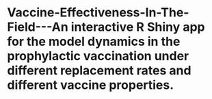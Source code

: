 # Vaccine-Effectiveness-In-The-Field---An interactive R Shiny app for the model dynamics in the prophylactic vaccination under different replacement rates and different vaccine properties.
